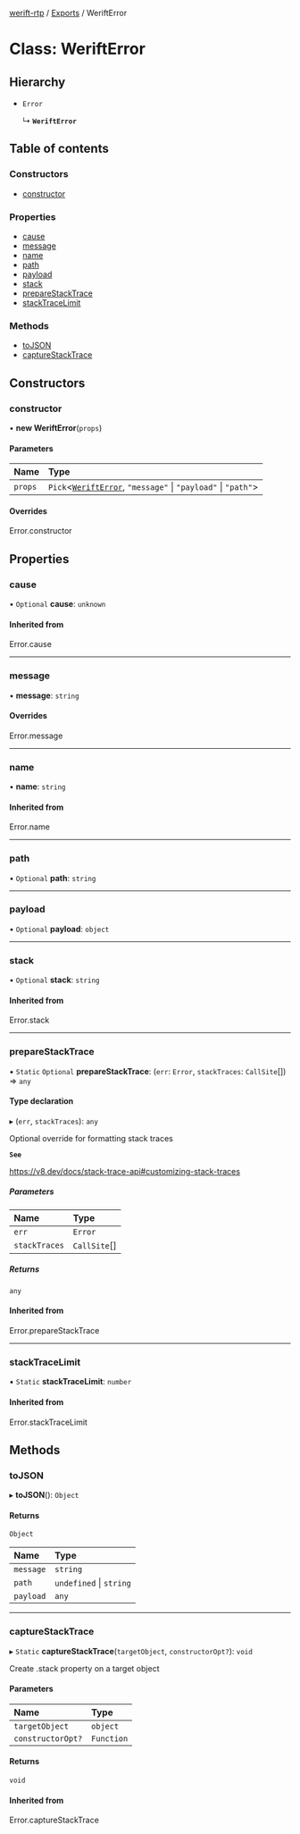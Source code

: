 [werift-rtp](../README.md) / [Exports](../modules.md) / WeriftError

# Class: WeriftError

## Hierarchy

- `Error`

  ↳ **`WeriftError`**

## Table of contents

### Constructors

- [constructor](WeriftError.md#constructor)

### Properties

- [cause](WeriftError.md#cause)
- [message](WeriftError.md#message)
- [name](WeriftError.md#name)
- [path](WeriftError.md#path)
- [payload](WeriftError.md#payload)
- [stack](WeriftError.md#stack)
- [prepareStackTrace](WeriftError.md#preparestacktrace)
- [stackTraceLimit](WeriftError.md#stacktracelimit)

### Methods

- [toJSON](WeriftError.md#tojson)
- [captureStackTrace](WeriftError.md#capturestacktrace)

## Constructors

### constructor

• **new WeriftError**(`props`)

#### Parameters

| Name | Type |
| :------ | :------ |
| `props` | `Pick`<[`WeriftError`](WeriftError.md), ``"message"`` \| ``"payload"`` \| ``"path"``\> |

#### Overrides

Error.constructor

## Properties

### cause

• `Optional` **cause**: `unknown`

#### Inherited from

Error.cause

___

### message

• **message**: `string`

#### Overrides

Error.message

___

### name

• **name**: `string`

#### Inherited from

Error.name

___

### path

• `Optional` **path**: `string`

___

### payload

• `Optional` **payload**: `object`

___

### stack

• `Optional` **stack**: `string`

#### Inherited from

Error.stack

___

### prepareStackTrace

▪ `Static` `Optional` **prepareStackTrace**: (`err`: `Error`, `stackTraces`: `CallSite`[]) => `any`

#### Type declaration

▸ (`err`, `stackTraces`): `any`

Optional override for formatting stack traces

**`See`**

https://v8.dev/docs/stack-trace-api#customizing-stack-traces

##### Parameters

| Name | Type |
| :------ | :------ |
| `err` | `Error` |
| `stackTraces` | `CallSite`[] |

##### Returns

`any`

#### Inherited from

Error.prepareStackTrace

___

### stackTraceLimit

▪ `Static` **stackTraceLimit**: `number`

#### Inherited from

Error.stackTraceLimit

## Methods

### toJSON

▸ **toJSON**(): `Object`

#### Returns

`Object`

| Name | Type |
| :------ | :------ |
| `message` | `string` |
| `path` | `undefined` \| `string` |
| `payload` | `any` |

___

### captureStackTrace

▸ `Static` **captureStackTrace**(`targetObject`, `constructorOpt?`): `void`

Create .stack property on a target object

#### Parameters

| Name | Type |
| :------ | :------ |
| `targetObject` | `object` |
| `constructorOpt?` | `Function` |

#### Returns

`void`

#### Inherited from

Error.captureStackTrace
